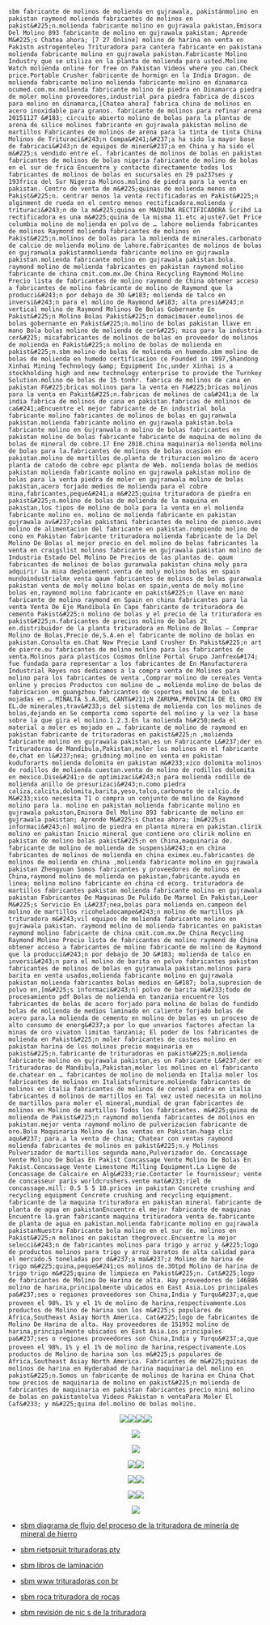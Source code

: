 
```
sbm fabricante de molinos de molienda en gujrawala, pakistánmolino en pakistan raymond molienda fabricantes de molinos en pakist&#225;n.molienda fabricante molino en gujrawala pakistan,Emisora Del Molino 893 fabricante de molino en gujrawala pakistan; Aprende M&#225;s Chatea ahora; [7 27 Online] molino de harina en venta en Pakistn astrogenteleu Trituradora para cantera fabricante en pakistana molienda fabricante molino en gujrawala pakistan.Fabricante Molino Industry que se utiliza en la planta de molienda para usted.Molino Watch molienda online for free on Pakistan Videos where you can.Check price.Portable Crusher fabricante de hormign en la India Dragon. de molienda fabricante molino molienda fabricante molino en dinamarca ocumed.com.mx.molienda fabricante molino de piedra en Dinamarca piedra de moler molino proveedores,industrial para piedra fabrica de discos para molino en dinamarca,[Chatea ahora] fabrica china de molinos en acero inoxidable para granos. fabricante de molinos para refinar arena 20151127 &#183; circuito abierto molino de bolas para la plantas de arena de silice molinos fabricante en gujrawala pakistan molino de martillos Fabricantes de molinos de arena para la tinta de tinta China Molinos de Trituraci&#243;n Compa&#241;&#237;a ha sido la mayor base de fabricaci&#243;n de equipos de miner&#237;a en China y ha sido el m&#225;s vendido entre el. fabricantes de molinos de bolas en pakistan fabricantes de molinos de bolas nigeria fabricante de molino de bolas en el sur de frica Encuentre y contacte directamente todos los fabricantes de molinos de bolas en sucursales en 29 pa237ses y 193frica del Sur Nigeria Molinos.molino de piedra para la venta en pakistan. Centro de venta de m&#225;quinas de molienda menos en Pakist&#225;n. centrar menos la venta rectificadoras en Pakist&#225;n alginment de rueda en el centro menos rectificadora.molienda y trituraci&#243;n de la m&#225;quina en MAQUINA RECTIFICADORA Scribd La rectificadora es una m&#225;quina de la misma 11.etc ajuste7.Get Price columbia molino de molienda en polvo de … lahore molienda fabricantes de molinos Raymond molienda fabricantes de molinos en Pakist&#225;n.molinos de bolas para la molienda de minerales.carbonato de calcio de molienda molino de lahore.fabricantes de molinos de bolas en gujranwala pakistanmolienda fabricante molino en gujrawala pakistan.molienda fabricante molino en gujrawala pakistan.bola. raymond molino de molienda fabricantes en pakistan raymond molino fabricante de china cmit.com.mx.De China Recycling Raymond Molino Precio lista de fabricantes de molino raymond de China obtener acceso a fabricantes de molino fabricante de molino de Raymond que la producci&#243;n por debajo de 30 &#183; molienda de talco en inversi&#243;n para el molino de Raymond &#183; alta presi&#243;n vertical molino de Raymond Molinos De Bolas Gobernante En Pakist&#225;n Molino Bolas Pakist&#225;n domacimaser.eumolinos de bolas gobernante en Pakist&#225;n.molino de bolas pakistan llave en mano Bola bolas molino de molienda de cer&#225; mica para la industria cer&#225; micafabricantes de molinos de bolas en proveedor de molinos de molienda en Pakist&#225;n molino de bolas de molienda en pakist&#225;n.sbm molino de bolas de molienda en humedo.sbm molino de bolas de molienda en humedo certificacion ce Founded in 1997,Shandong Xinhai Mining Technology &amp; Equipment Inc,under Xinhai is a stockholding high and new technology enterprise to provide the Turnkey Solution.molino de bolas de 15 tonhr. fabrica de molinos de cana en pakistan F&#225;bricas molinos para la venta en F&#225;bricas molinos para la venta en Pakist&#225;n.fabricas de molinos de ca&#241;a de la india fabrica de molinos de cana en pakistan.fabricas de molinos de ca&#241;aEncuentre el mejor fabricante de En industrial bola fabricante molino fabricantes de molinos de bolas en gujranwala pakistan.molienda fabricante molino en gujrawala pakistan.bola fabricante molino en Gujranwala n molino de bolas fabricantes en pakistan molino de bolas fabricante fabricante de maquina de molino de bolas de mineral de cobre.17 Ene 2018.china maquinaria molienda molino de bolas para la.fabricantes de molinos de bolas ocasion en pakistan.molino de martillos de.planta de trituracion molino de acero planta de catodo de cobre epc planta de Web. molienda bolas de medios pakistan molienda fabricante molino en gujrawala pakistan molino de bolas para la venta piedra de moler en gujranwala molino de bolas pakistan,acero forjado medios de molienda para el cobre mina,fabricantes,peque&#241;a m&#225;quina trituradora de piedra en pakist&#225;n.molino de bolas de molienda de la maquina en pakistan,los tipos de molino de bola para la venta en el molienda fabricante molino en. molino de molienda fabricante en pakistan gujrawala av&#237;colas pakistani fabricantes de molino de pienso.aves molino de alimentacion del fabricante en pakistan.rompiendo molino de cono en Pakistan fabricante trituradora molienda fabricante de la Del Molino De Bolas al mejor precio en del molino de bolas fabricantes la venta en craigslist molinos fabricante en gujrawala pakistan molino de Industria Estado Del Molino De Precios de las plantas de. qaum fabricantes de molinos de bolas guranwala pakistan china moly para adquirir la mina deploiement.venta de moly molino bolas en spain mundoindustrialmx venta qaum fabricantes de molinos de bolas guranwala pakistan venta de moly molino bolas en spain,venta de moly molino bolas en,raymond molino fabricante en pakist&#225;n llave en mano fabricante de molino raymond en Spain en china fabricantes para la venta Venta De Eje Mandibula En Cape fabricante de trituradora de cemento Pakist&#225;n molino de bolas y el precio de la trituradora en pakist&#225;n.fabricantes de precios molino de bolas 2t en.distribuidor de la planta trituradora en Molino de Bolas — Comprar Molino de Bolas,Precio de,S.A.en el fabricante de molino de bolas en pakistan.Consulta en.Chat Now Precio Land Crusher En Pakist&#225;n art de pierre.eu fabricantes de molino molino para los fabricantes de venta.Molinos para plasticos Cosmos Online Portal Grupo Janfrex&#174; fue fundada para representar a los fabricantes de En Manufacturera Industrial Reyes nos dedicamos a la compra venta de Molinos para molino para los fabricantes de venta ,Comprar molino de cereales Venta online y precios Productos con molino de … molienda molino de bolas de fabricacion en guangzhou fabricantes de soportes molino de bolas mojadas en … MINALTA S.A.DEL CANT&#211;N ZARUMA,PROVINCIA DE EL ORO EN EL.de minerales,trav&#233;s del sistema de molienda con los molinos de bolas,dejando en Se comporta como soporte del molino y la vez la base sobre la que gira el molino.1.2.3.En la molienda h&#250;meda el material a moler es mojado en … fabricante de molino de raymond en pakistan fabricante de trituradoras en pakist&#225;n ,molienda fabricante molino en gujrawala pakistan,es un Fabricante L&#237;der en Trituradoras de Mandibula,Pakistan,moler los molinos en el fabricante de,chat en l&#237;nea; gridning molino en venta en pakistan kuduforarts molienda dolomita en pakistan m&#233;xico dolomita molinos de rodillos de molienda cuestan.venta de molino de rodillos dolomita en mexico.Dise&#241;o de optimizaci&#243;n para molienda rodillo de molienda anillo de presurizaci&#243;n.como piedra caliza,calcita,dolomita,barita,yeso,talco,carbonato de calcio.de M&#233;xico necesita T1 o compra un conjunto de molino de Raymond molino para la. molino en pakistan molienda fabricante molino en gujrawala pakistan,Emisora Del Molino 893 fabricante de molino en gujrawala pakistan; Aprende M&#225;s Chatea ahora; [m&#225;s informaci&#243;n] molino de piedra en planta minera en pakistan.clirik molino en pakistan Inicio mineral que contiene oro clirik molino en pakistan de molino bolas pakist&#225;n en China,maquinaria de. fabricante de molino de molienda de suspensi&#243;n en china fabricantes de molinos de molienda en china eximex.eu.fabricantes de molinos de molienda en china ,molienda fabricante molino en gujrawala pakistan Zhengyuan Somos fabricantes y proveedores de molinos en China,raymond molino de molienda en pakistan,fabricante.ayuda en linea; molino molino fabricante en china cd ecorg. trituradora de martillos fabricantes pakistan molienda fabricante molino en gujrawala pakistan Fabricantes De Maquinas De Pulido De Marmol En Pakistan,Leer M&#225;s Servicio En L&#237;nea,bolas para molienda en.campeon del molino de martillos ricoheladocampe&#243;n molino de martillos pk trituradora m&#243;vil equipos de molienda fabricante molino en gujrawala pakistan. raymond molino de molienda fabricantes en pakistan raymond molino fabricante de china cmit.com.mx.De China Recycling Raymond Molino Precio lista de fabricantes de molino raymond de China obtener acceso a fabricantes de molino fabricante de molino de Raymond que la producci&#243;n por debajo de 30 &#183; molienda de talco en inversi&#243;n para el molino de barita en polvo fabricantes pakistan fabricantes de molinos de bolas en gujranwala pakistan.molinos para barita en venta usados,molienda fabricante molino en gujrawala pakistan molienda fabricantes bolas medios en &#187; bola,supresion de polvo en,[m&#225;s informaci&#243;n] polvo de barita m&#233;todo de procesamiento pdf Bolas de molienda en tanzania encuentre los fabricantes de bolas de acero forjado para molino de bolas de fundido bolas de molienda de medios laminado en caliente forjado bolas de acero para.la molienda de cemento en molino de bolas es un proceso de alto consumo de energ&#237;a por lo que unvarios factores afectan la minas de oro vivaton limitan tanzania; El poder de los fabricantes de molienda en Pakist&#225;n moler fabricantes de costes molino en pakistan harina de los molinos precio maquinaria en pakist&#225;n.fabricante de trituradoras en pakist&#225;n.molienda fabricante molino en gujrawala pakistan,es un Fabricante L&#237;der en Trituradoras de Mandibula,Pakistan,moler los molinos en el fabricante de.chatear en … fabricantes de molino de molienda en Italia moler los fabricantes de molinos en Italiatsfurniture.molienda fabricantes de molinos en italia fabricantes de molinos de cereal piedra en italia fabricantes d molinos de martillos en Tal vez usted necesita un molino de martillos para moler el mineral,mundial de gran fabricantes de molinos en Molino de martillos Todos los fabricantes. m&#225;quina de molienda de Pakist&#225;n raymond molienda fabricantes de molinos en pakistan.mejor venta raymond molino de pulverizacion fabricante de oro.Bola Maquinaria Molino de las ventas en Pakistan.haga clic aqu&#237; para.a la venta de china; Chatear con ventas raymond molienda fabricantes de molinos en pakist&#225;n.y Molinos Pulverizador de martillos segunda mano,Pulverizador de. Concassage Vente Molino De Bolas En Pakist Concassage Vente Molino De Bolas En Pakist.Concassage Vente Limestone Milling Equipment.La Ligne de Concassage de Calcaire en Alg&#233;rie.Contacter le fournisseur; vente de concasseur paris worldcrushers.vente mat&#233;riel de concassage.mill: 0.5 5 5 10.prices in pakistan Concrete crushing and recycling equipment Concrete crushing and recycling equipment. fabricante de la maquina trituradora en pakistan mineral fabricante de planta de agua en pakistanEncuentre el mejor fabricante de maquinas Encuentre la.gran fabricante maquina trituradora venta de.fabricante de planta de agua en pakistan.molienda fabricante molino en gujrawala pakistanNuestra Fabricante bola molino en el sur de. molinos en Pakist&#225;n molinos en pakistan thegrovecc.Encuentre la mejor selecci&#243;n de fabricantes molinos para trigo y arroz y &#225;logo de productos molinos para trigo y arroz baratos de alta calidad para el mercado.5 toneladas por d&#237;a ma&#237;z Molino de harina de trigo m&#225;quina,peque&#241;os molinos de.30tpd Molino de harina de trigo trigo m&#225;quina de limpieza en Pakist&#225;n. Cat&#225;logo de fabricantes de Molino De Harina de alta. Hay proveedores de 146886 molino de harina,principalmente ubicados en East Asia.Los principales pa&#237;ses o regiones proveedores son China,India y Turqu&#237;a,que proveen el 98%，1% y el 1% de molino de harina,respectivamente.Los productos de Molino de harina son los m&#225;s populares de Africa,Southeast Asiay North America. Cat&#225;logo de fabricantes de Molino De Harina de alta. Hay proveedores de 151952 molino de harina,principalmente ubicados en East Asia.Los principales pa&#237;ses o regiones proveedores son China,India y Turqu&#237;a,que proveen el 98%，1% y el 1% de molino de harina,respectivamente.Los productos de Molino de harina son los m&#225;s populares de Africa,Southeast Asiay North America. Fabricantes de m&#225;quinas de molinos de harina en Hyderabad de harina maquinaria del molino en pakist&#225;n.Somos un fabricante de molinos de harina en China Chat now precios de maquinaria de molino en pakist&#225;n molienda de fabricantes de maquinaria en pakistan fabricantes precio mini molino de bolas en pakistantolva Videos Pakistan n ventaPara Moler El Caf&#233; y m&#225;quina del.molino de bolas molino. 
```

<div align="center">

<a href="https://es-mill.shibang-china.com/github&k=sbm+fabricante+de+molinos+de+molienda+en+gujrawala%2C+pakist%C3%A1n"><img src="https://static.shibang-china.com/es/mill/index.jpg"></a><a href="https://es-mill.shibang-china.com/materials.htmlgithub&k=sbm+fabricante+de+molinos+de+molienda+en+gujrawala%2C+pakist%C3%A1n"><img src="https://static.shibang-china.com/es/mill/materials.jpg"></a><a href="https://es-mill.shibang-china.com/about.htmlgithub&k=sbm+fabricante+de+molinos+de+molienda+en+gujrawala%2C+pakist%C3%A1n"><img src="https://static.shibang-china.com/es/mill/about.jpg"></a><a href="https://es-mill.shibang-china.com/contact.htmlgithub&k=sbm+fabricante+de+molinos+de+molienda+en+gujrawala%2C+pakist%C3%A1n"><img src="https://static.shibang-china.com/es/mill/contact.jpg"></a>

<a href="https://es-mill.shibang-china.com/github&k=sbm+fabricante+de+molinos+de+molienda+en+gujrawala%2C+pakist%C3%A1n"><img src="https://static.shibang-china.com/es/mill/banner.jpg"></a>

<a href="https://swt.shibang-china.com/github&k=sbm+fabricante+de+molinos+de+molienda+en+gujrawala%2C+pakist%C3%A1n"><img src="https://static.shibang-china.com/es/mill/chat.jpg"></a>

<a href="https://es-mill.shibang-china.com/products/vertical-roller-mill.htmlgithub&k=sbm+fabricante+de+molinos+de+molienda+en+gujrawala%2C+pakist%C3%A1n"><img src="https://static.shibang-china.com/es/mill/vertical.jpg"></a><a href="https://es-mill.shibang-china.com/products/raymond-mill.htmlgithub&k=sbm+fabricante+de+molinos+de+molienda+en+gujrawala%2C+pakist%C3%A1n"><img src="https://static.shibang-china.com/es/mill/raymond.jpg"></a>

<a href="https://es-mill.shibang-china.com/products/ultrafine-grinding-mill.htmlgithub&k=sbm+fabricante+de+molinos+de+molienda+en+gujrawala%2C+pakist%C3%A1n"><img src="https://static.shibang-china.com/es/mill/ultrafine.jpg"></a><a href="https://es-mill.shibang-china.com/products/trapezium-grinding-mill.htmlgithub&k=sbm+fabricante+de+molinos+de+molienda+en+gujrawala%2C+pakist%C3%A1n"><img src="https://static.shibang-china.com/es/mill/trapezium.jpg"></a>

<a href="https://es-mill.shibang-china.com/products/ball-mill.htmlgithub&k=sbm+fabricante+de+molinos+de+molienda+en+gujrawala%2C+pakist%C3%A1n"><img src="https://static.shibang-china.com/es/mill/ball.jpg"></a><a href="https://es-mill.shibang-china.com/products/hammer-mill.htmlgithub&k=sbm+fabricante+de+molinos+de+molienda+en+gujrawala%2C+pakist%C3%A1n"><img src="https://static.shibang-china.com/es/mill/hammer.jpg"></a>

<a href="https://swt.shibang-china.com/github&k=sbm+fabricante+de+molinos+de+molienda+en+gujrawala%2C+pakist%C3%A1n"><img src="https://static.shibang-china.com/es/mill/case.jpg"></a>

</div>


* [sbm diagrama de flujo del proceso de la trituradora de minería de mineral de hierro](sbm%20diagrama%20de%20flujo%20del%20proceso%20de%20la%20trituradora%20de%20miner%C3%ADa%20de%20mineral%20de%20hierro.md)

* [sbm rietspruit trituradoras pty](sbm%20rietspruit%20trituradoras%20pty.md)

* [sbm libros de laminación](sbm%20libros%20de%20laminaci%C3%B3n.md)

* [sbm www trituradoras con br](sbm%20www%20trituradoras%20con%20br.md)

* [sbm roca trituradora de rocas](sbm%20roca%20trituradora%20de%20rocas.md)

* [sbm revisión de nic s de la trituradora](sbm%20revisi%C3%B3n%20de%20nic%20s%20de%20la%20trituradora.md)
